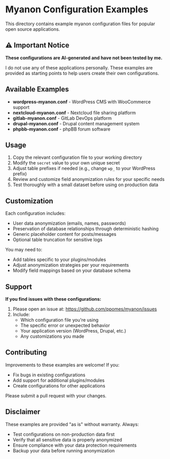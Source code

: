 # Myanon Configuration Examples

This directory contains example myanon configuration files for popular open source applications.

## ⚠️ Important Notice

**These configurations are AI-generated and have not been tested by me.**

I do not use any of these applications personally. These examples are provided as starting points to help users create their own configurations.

## Available Examples

- **wordpress-myanon.conf** - WordPress CMS with WooCommerce support
- **nextcloud-myanon.conf** - Nextcloud file sharing platform
- **gitlab-myanon.conf** - GitLab DevOps platform
- **drupal-myanon.conf** - Drupal content management system
- **phpbb-myanon.conf** - phpBB forum software

## Usage

1. Copy the relevant configuration file to your working directory
2. Modify the `secret` value to your own unique secret
3. Adjust table prefixes if needed (e.g., change `wp_` to your WordPress prefix)
4. Review and customize field anonymization rules for your specific needs
5. Test thoroughly with a small dataset before using on production data

## Customization

Each configuration includes:
- User data anonymization (emails, names, passwords)
- Preservation of database relationships through deterministic hashing
- Generic placeholder content for posts/messages
- Optional table truncation for sensitive logs

You may need to:
- Add tables specific to your plugins/modules
- Adjust anonymization strategies per your requirements
- Modify field mappings based on your database schema

## Support

**If you find issues with these configurations:**

1. Please open an issue at: https://github.com/ppomes/myanon/issues
2. Include:
   - Which configuration file you're using
   - The specific error or unexpected behavior
   - Your application version (WordPress, Drupal, etc.)
   - Any customizations you made

## Contributing

Improvements to these examples are welcome! If you:
- Fix bugs in existing configurations
- Add support for additional plugins/modules
- Create configurations for other applications

Please submit a pull request with your changes.

## Disclaimer

These examples are provided "as is" without warranty. Always:
- Test configurations on non-production data first
- Verify that all sensitive data is properly anonymized
- Ensure compliance with your data protection requirements
- Backup your data before running anonymization
